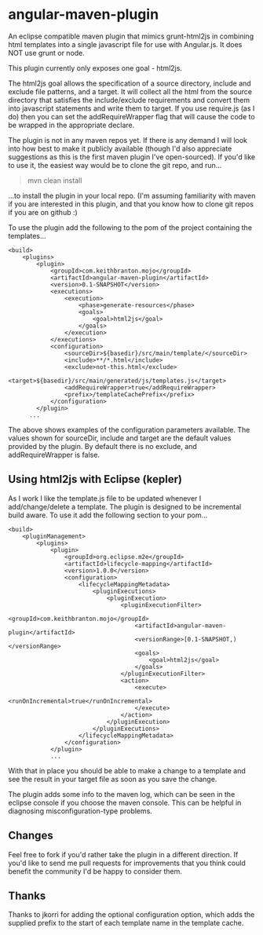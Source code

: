 angular-maven-plugin
====================

An eclipse compatible maven plugin that mimics grunt-html2js in combining html templates into a single javascript file for use with Angular.js. It does NOT use grunt or node.

This plugin currently only exposes one goal - html2js. 

The html2js goal allows the specification of a source directory, include and exclude file patterns, and a target. It will collect all the html from the source directory that satisfies the include/exclude requirements and convert them into javascript statements and write them to target. If you use require.js (as I do) then you can set the addRequireWrapper flag that will cause the code to be wrapped in the appropriate declare.

The plugin is not in any maven repos yet. If there is any demand I will look into how best to make it publicly available (though I'd also appreciate suggestions as this is the first maven plugin I've open-sourced). If you'd like to use it, the easiest way would be to clone the git repo, and run...

> mvn clean install

...to install the plugin in your local repo. (I'm assuming familiarity with maven if you are interested in this plugin, and that you know how to clone git repos if you are on github :)

To use the plugin add the following to the pom of the project containing the templates...

	<build>
		<plugins>
			<plugin>
				<groupId>com.keithbranton.mojo</groupId>
				<artifactId>angular-maven-plugin</artifactId>
				<version>0.1-SNAPSHOT</version>
				<executions>
					<execution>
						<phase>generate-resources</phase>
						<goals>
							<goal>html2js</goal>
						</goals>
					</execution>
				</executions>
				<configuration>
					<sourceDir>${basedir}/src/main/template/</sourceDir>
					<include>**/*.html</include>
					<exclude>not-this.html</exclude>
					<target>${basedir}/src/main/generated/js/templates.js</target>
					<addRequireWrapper>true</addRequireWrapper>
					<prefix>/templateCachePrefix</prefix>
				</configuration>
			</plugin>
		  ...

The above shows examples of the configuration parameters available. The values shown for sourceDir, include and target are the default values provided by the plugin. By default there is no exclude, and addRequireWrapper is false.

Using html2js with Eclipse (kepler)
-----------------------------------

As I work I like the template.js file to be updated whenever I add/change/delete a template. The plugin is designed to be incremental build aware. To use it add the following section to your pom...

	<build>
		<pluginManagement>
			<plugins>
				<plugin>
					<groupId>org.eclipse.m2e</groupId>
					<artifactId>lifecycle-mapping</artifactId>
					<version>1.0.0</version>
					<configuration>
						<lifecycleMappingMetadata>
							<pluginExecutions>
								<pluginExecution>
									<pluginExecutionFilter>
										<groupId>com.keithbranton.mojo</groupId>
										<artifactId>angular-maven-plugin</artifactId>
										<versionRange>[0.1-SNAPSHOT,)</versionRange>
										<goals>
											<goal>html2js</goal>
										</goals>
									</pluginExecutionFilter>
									<action>
										<execute>
											<runOnIncremental>true</runOnIncremental>
										</execute>
									</action>
								</pluginExecution>
							</pluginExecutions>
						</lifecycleMappingMetadata>
					</configuration>
				</plugin>
				...

With that in place you should be able to make a change to a template and see the result in your target file as soon as you save the change.

The plugin adds some info to the maven log, which can be seen in the eclipse console if you choose the maven console. This can be helpful in diagnosing misconfiguration-type problems.

Changes
-------

Feel free to fork if you'd rather take the plugin in a different direction. If you'd like to send me pull requests for improvements that you think could benefit the community I'd be happy to consider them.

Thanks
------

Thanks to jkorri for adding the optional <prefix> configuration option, which adds the supplied prefix to the start of each template name in the template cache. 